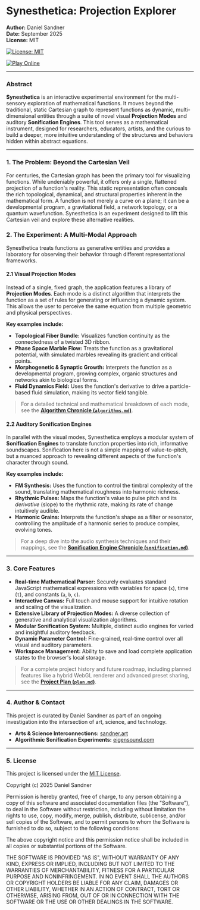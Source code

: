 # Synesthetica: Projection Explorer

**Author:** Daniel Sandner  
**Date:** September 2025  
**License:** MIT

[![License: MIT](https://img.shields.io/badge/License-MIT-blue.svg)](https://opensource.org/licenses/MIT)

[![Play Online](https://img.shields.io/badge/Play-Online-brightgreen?style=for-the-badge)](https://synesthetica.netlify.app)

---

### Abstract

**Synesthetica** is an interactive experimental environment for the multi-sensory exploration of mathematical functions. It moves beyond the traditional, static Cartesian graph to represent functions as dynamic, multi-dimensional entities through a suite of novel visual **Projection Modes** and auditory **Sonification Engines**. This tool serves as a mathematical instrument, designed for researchers, educators, artists, and the curious to build a deeper, more intuitive understanding of the structures and behaviors hidden within abstract equations.

---

### 1. The Problem: Beyond the Cartesian Veil

For centuries, the Cartesian graph has been the primary tool for visualizing functions. While undeniably powerful, it offers only a single, flattened projection of a function's reality. This static representation often conceals the rich topological, dynamical, and structural properties inherent in the mathematical form. A function is not merely a curve on a plane; it can be a developmental program, a gravitational field, a network topology, or a quantum wavefunction. Synesthetica is an experiment designed to lift this Cartesian veil and explore these alternative realities.

### 2. The Experiment: A Multi-Modal Approach

Synesthetica treats functions as generative entities and provides a laboratory for observing their behavior through different representational frameworks.

#### 2.1 Visual Projection Modes

Instead of a single, fixed graph, the application features a library of **Projection Modes**. Each mode is a distinct algorithm that interprets the function as a set of rules for generating or influencing a dynamic system. This allows the user to perceive the same equation from multiple geometric and physical perspectives.

**Key examples include:**
*   **Topological Fiber Bundle:** Visualizes function continuity as the connectedness of a twisted 3D ribbon.
*   **Phase Space Marble Flow:** Treats the function as a gravitational potential, with simulated marbles revealing its gradient and critical points.
*   **Morphogenetic & Synaptic Growth:** Interprets the function as a developmental program, growing complex, organic structures and networks akin to biological forms.
*   **Fluid Dynamics Field:** Uses the function's derivative to drive a particle-based fluid simulation, making its vector field tangible.

> For a detailed technical and mathematical breakdown of each mode, see the [**Algorithm Chronicle (`algorithms.md`)**](./algorithms.md).

#### 2.2 Auditory Sonification Engines

In parallel with the visual modes, Synesthetica employs a modular system of **Sonification Engines** to translate function properties into rich, informative soundscapes. Sonification here is not a simple mapping of value-to-pitch, but a nuanced approach to revealing different aspects of the function's character through sound.

**Key examples include:**
*   **FM Synthesis:** Uses the function to control the timbral complexity of the sound, translating mathematical roughness into harmonic richness.
*   **Rhythmic Pulses:** Maps the function's value to pulse pitch and its *derivative* (slope) to the rhythmic rate, making its rate of change intuitively audible.
*   **Harmonic Grains:** Interprets the function's shape as a filter or resonator, controlling the amplitude of a harmonic series to produce complex, evolving tones.

> For a deep dive into the audio synthesis techniques and their mappings, see the [**Sonification Engine Chronicle (`sonification.md`)**](./sonification.md).

---

### 3. Core Features

*   **Real-time Mathematical Parser:** Securely evaluates standard JavaScript mathematical expressions with variables for space (`x`), time (`t`), and constants (`a`, `b`, `c`).
*   **Interactive Canvas:** Full touch and mouse support for intuitive rotation and scaling of the visualization.
*   **Extensive Library of Projection Modes:** A diverse collection of generative and analytical visualization algorithms.
*   **Modular Sonification System:** Multiple, distinct audio engines for varied and insightful auditory feedback.
*   **Dynamic Parameter Control:** Fine-grained, real-time control over all visual and auditory parameters.
*   **Workspace Management:** Ability to save and load complete application states to the browser's local storage.

> For a complete project history and future roadmap, including planned features like a hybrid WebGL renderer and advanced preset sharing, see the [**Project Plan (`plan.md`)**](./plan.md).

---

### 4. Author & Contact

This project is curated by Daniel Sandner as part of an ongoing investigation into the intersection of art, science, and technology.

*   **Arts & Science Interconnections:** [sandner.art](https://sandner.art)
*   **Algorithmic Sonification Experiments:** [eigensound.com](https://eigensound.com)

---

### 5. License

This project is licensed under the [MIT License](LICENSE).

Copyright (c) 2025 Daniel Sandner

Permission is hereby granted, free of charge, to any person obtaining a copy
of this software and associated documentation files (the "Software"), to deal
in the Software without restriction, including without limitation the rights
to use, copy, modify, merge, publish, distribute, sublicense, and/or sell
copies of the Software, and to permit persons to whom the Software is
furnished to do so, subject to the following conditions:

The above copyright notice and this permission notice shall be included in all
copies or substantial portions of the Software.

THE SOFTWARE IS PROVIDED "AS IS", WITHOUT WARRANTY OF ANY KIND, EXPRESS OR
IMPLIED, INCLUDING BUT NOT
LIMITED TO THE WARRANTIES OF MERCHANTABILITY,
FITNESS FOR A PARTICULAR PURPOSE AND NONINFRINGEMENT. IN NO EVENT SHALL THE
AUTHORS OR COPYRIGHT HOLDERS BE LIABLE FOR ANY CLAIM, DAMAGES OR OTHER
LIABILITY, WHETHER IN AN ACTION OF CONTRACT, TORT OR OTHERWISE, ARISING FROM,
OUT OF OR IN CONNECTION WITH THE SOFTWARE OR THE USE OR OTHER DEALINGS IN THE
SOFTWARE.
